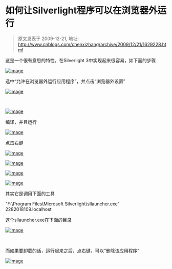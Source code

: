 # 如何让Silverlight程序可以在浏览器外运行 
> 原文发表于 2009-12-21, 地址: http://www.cnblogs.com/chenxizhang/archive/2009/12/21/1629228.html 


这是一个很有意思的特性。在Silverlight 3中实现起来很容易，如下面的步骤

 [![image](./images/1629228-image_thumb.png "image")](http://images.cnblogs.com/cnblogs_com/chenxizhang/WindowsLiveWriter/Silverlight_107D1/image_2.png) 

 选中“允许在浏览器外运行应用程序”，并点击“浏览器外设置”

 [![image](./images/1629228-image_thumb_1.png "image")](http://images.cnblogs.com/cnblogs_com/chenxizhang/WindowsLiveWriter/Silverlight_107D1/image_4.png) 

  

 [![image](./images/1629228-image_thumb_9.png "image")](http://images.cnblogs.com/cnblogs_com/chenxizhang/WindowsLiveWriter/Silverlight_107D1/image_20.png)

 编译，并且运行 

 [![image](./images/1629228-image_thumb_3.png "image")](http://images.cnblogs.com/cnblogs_com/chenxizhang/WindowsLiveWriter/Silverlight_107D1/image_8.png) 

 点击右键

 [![image](./images/1629228-image_thumb_4.png "image")](http://images.cnblogs.com/cnblogs_com/chenxizhang/WindowsLiveWriter/Silverlight_107D1/image_10.png) 

 [![image](./images/1629228-image_thumb_5.png "image")](http://images.cnblogs.com/cnblogs_com/chenxizhang/WindowsLiveWriter/Silverlight_107D1/image_12.png) 

  [![image](./images/1629228-image_thumb_6.png "image")](http://images.cnblogs.com/cnblogs_com/chenxizhang/WindowsLiveWriter/Silverlight_107D1/image_14.png) 

 [![image](./images/1629228-image_thumb_7.png "image")](http://images.cnblogs.com/cnblogs_com/chenxizhang/WindowsLiveWriter/Silverlight_107D1/image_16.png) 

 其实它是调用下面的工具

 "F:\Program Files\Microsoft Silverlight\sllauncher.exe" 2282018109.localhost

 这个sllauncher.exe在下面的目录

 [![image](./images/1629228-image_thumb_8.png "image")](http://images.cnblogs.com/cnblogs_com/chenxizhang/WindowsLiveWriter/Silverlight_107D1/image_18.png) 

  

 而如果要卸载的话，运行起来之后，点右键，可以“删除该应用程序”

 [![image](./images/1629228-image_thumb_10.png "image")](http://images.cnblogs.com/cnblogs_com/chenxizhang/WindowsLiveWriter/Silverlight_107D1/image_22.png)

